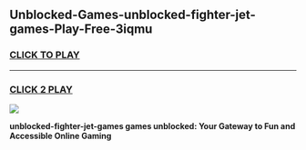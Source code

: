 
## Unblocked-Games-unblocked-fighter-jet-games-Play-Free-3iqmu
<h3>
<a href="https://premium76.site?title=unblocked-fighter-jet-games&ref=20A">CLICK TO PLAY</a></h3>
<hr>

<h3>
<a href="https://premium76.site?title=unblocked-fighter-jet-games&ref=20A">CLICK 2 PLAY</a>
  
</h3>

<a href="https://premium76.site?title=unblocked-fighter-jet-games&ref=20A"><img src="https://clearcache.store/games.png"></a>


**unblocked-fighter-jet-games games unblocked: Your Gateway to Fun and Accessible Online Gaming**
